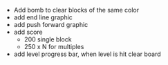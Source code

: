 - Add bomb to clear blocks of the same color
- add end line graphic
- add push forward graphic
- add score
  - 200 single block
  - 250 x N for multiples
- add level progress bar, when level is hit clear board
